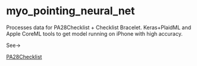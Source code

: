 # myo_pointing_neural_net
Processes data for PA28Checklist + Checklist Bracelet. Keras+PlaidML and Apple CoreML tools to get model running on iPhone with high accuracy.


See->

[PA28Checklist](https://github.com/alist/PA28Checklist)
